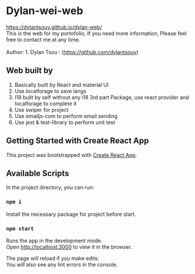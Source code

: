 ﻿# Dylan-wei-web
https://dylantsouy.github.io/dylan-web/ \
This is the web for my portofolio, If you need more information, Please feel free to contact me at any time.\
\
Author: 1. Dylan Tsou : (https://github.com/dylantsouy) 

## Web built by

1. Basically built by React and material UI
2. Use localforage to save langs
3. I18 bulit by self without any i18 3rd part Package, use react provider and localforage to complete it
4. Use swiper for project
5. Use emailjs-com to perform email sending
6. Use jest & test-library to perform unit test

## Getting Started with Create React App

This project was bootstrapped with [Create React App](https://github.com/facebook/create-react-app).

## Available Scripts

In the project directory, you can run:

### `npm i`

Install the necessary package for project before start.

### `npm start`

Runs the app in the development mode.\
Open [http://localhost:3000](http://localhost:3000) to view it in the browser.

The page will reload if you make edits.\
You will also see any lint errors in the console.
